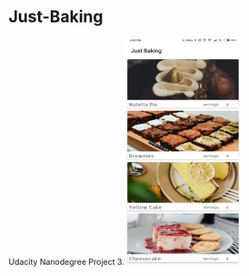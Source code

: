 # Just-Baking
Udacity Nanodegree Project 3.
<img src="/ScreenShots/Mobile_Home.png" width="200" height="400"/>
